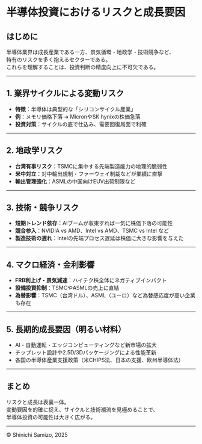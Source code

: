 # 半導体投資におけるリスクと成長要因

## はじめに

半導体業界は成長産業である一方、景気循環・地政学・技術競争など、  
特有のリスクを多く抱えるセクターである。  
これらを理解することは、投資判断の精度向上に不可欠である。

---

## 1. 業界サイクルによる変動リスク

- **特徴**：半導体は典型的な「シリコンサイクル産業」  
- **例**：メモリ価格下落 ➜ MicronやSK hynixの株価急落  
- **投資対策**：サイクルの底で仕込み、需要回復局面で利確

---

## 2. 地政学リスク

- **台湾有事リスク**：TSMCに集中する先端製造能力の地理的脆弱性  
- **米中対立**：対中輸出規制・ファーウェイ制裁などが業績に直撃  
- **輸出管理強化**：ASMLの中国向けEUV出荷制限など

---

## 3. 技術・競争リスク

- **短期トレンド依存**：AIブームが収束すれば一気に株価下落の可能性  
- **競合参入**：NVIDIA vs AMD、Intel vs AMD、TSMC vs Intel など  
- **製造技術の遅れ**：Intelの先端プロセス遅延は株価に大きな影響を与えた

---

## 4. マクロ経済・金利影響

- **FRB利上げ・景気減速**：ハイテク株全体にネガティブインパクト  
- **設備投資抑制**：TSMCやASMLの売上に直結  
- **為替影響**：TSMC（台湾ドル）、ASML（ユーロ）など為替感応度が高い企業も存在

---

## 5. 長期的成長要因（明るい材料）

- AI・自動運転・エッジコンピューティングなど新市場の拡大  
- チップレット設計や2.5D/3Dパッケージングによる性能革新  
- 各国の半導体産業支援政策（米CHIPS法、日本の支援、欧州半導体法）

---

## まとめ

リスクと成長は表裏一体。  
変動要因を的確に捉え、サイクルと技術潮流を見極めることで、  
半導体投資の可能性は大きく広がる。

---

© Shinichi Samizo, 2025
